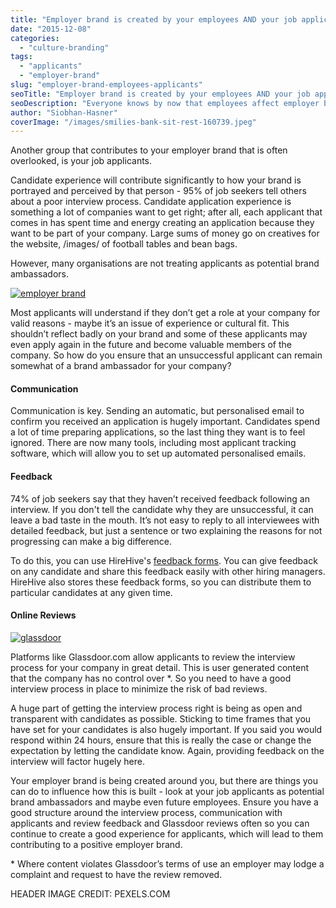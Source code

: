 ```yaml
---
title: "Employer brand is created by your employees AND your job applicants"
date: "2015-12-08"
categories:
  - "culture-branding"
tags:
  - "applicants"
  - "employer-brand"
slug: "employer-brand-employees-applicants"
seoTitle: "Employer brand is created by your employees AND your job applicants"
seoDescription: "Everyone knows by now that employees affect employer brand. But have you though about how job applicants affect your employer brand?"
author: "Siobhan-Hasner"
coverImage: "/images/smilies-bank-sit-rest-160739.jpeg"
---
```


Another group that contributes to your employer brand that is often overlooked, is your job applicants.

Candidate experience will contribute significantly to how your brand is portrayed and perceived by that person - 95% of job seekers tell others about a poor interview process. Candidate application experience is something a lot of companies want to get right; after all, each applicant that comes in has spent time and energy creating an application because they want to be part of your company. Large sums of money go on creatives for the website, /images/ of football tables and bean bags.

However, many organisations are not treating applicants as potential brand ambassadors.

[![employer brand](/images/Old-Style-telephone.jpg)](http://hirehive.io/wp-content/uploads/sites/1/2015/12/Old-Style-telephone.jpg)

Most applicants will understand if they don’t get a role at your company for valid reasons - maybe it’s an issue of experience or cultural fit. This shouldn’t reflect badly on your brand and some of these applicants may even apply again in the future and become valuable members of the company. So how do you ensure that an unsuccessful applicant can remain somewhat of a brand ambassador for your company?

#### **Communication**

Communication is key. Sending an automatic, but personalised email to confirm you received an application is hugely important. Candidates spend a lot of time preparing applications, so the last thing they want is to feel ignored. There are now many tools, including most applicant tracking software, which will allow you to set up automated personalised emails.

#### **Feedback**

74% of job seekers say that they haven’t received feedback following an interview. If you don't tell the candidate why they are unsuccessful, it can leave a bad taste in the mouth. It’s not easy to reply to all interviewees with detailed feedback, but just a sentence or two explaining the reasons for not progressing can make a big difference.

To do this, you can use HireHive's [feedback forms](http://support.hirehive.io/managing-candidates/candidate-feedback). You can give feedback on any candidate and share this feedback easily with other hiring managers. HireHive also stores these feedback forms, so you can distribute them to particular candidates at any given time.

#### **Online Reviews**

[![glassdoor](/images/glassdoor.png)](http://hirehive.io/wp-content/uploads/sites/1/2015/12/glassdoor.png)

Platforms like Glassdoor.com allow applicants to review the interview process for your company in great detail. This is user generated content that the company has no control over \*. So you need to have a good interview process in place to minimize the risk of bad reviews.

A huge part of getting the interview process right is being as open and transparent with candidates as possible. Sticking to time frames that you have set for your candidates is also hugely important. If you said you would respond within 24 hours, ensure that this is really the case or change the expectation by letting the candidate know. Again, providing feedback on the interview will factor hugely here.

Your employer brand is being created around you, but there are things you can do to influence how this is built - look at your job applicants as potential brand ambassadors and maybe even future employees. Ensure you have a good structure around the interview process, communication with applicants and review feedback and Glassdoor reviews often so you can continue to create a good experience for applicants, which will lead to them contributing to a positive employer brand.

\* Where content violates Glassdoor’s terms of use an employer may lodge a complaint and request to have the review removed.

HEADER IMAGE CREDIT: PEXELS.COM
